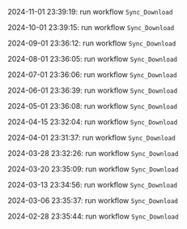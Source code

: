 2024-11-01 23:39:19: run workflow `Sync_Download` 

2024-10-01 23:39:15: run workflow `Sync_Download` 

2024-09-01 23:36:12: run workflow `Sync_Download` 

2024-08-01 23:36:05: run workflow `Sync_Download` 

2024-07-01 23:36:06: run workflow `Sync_Download` 

2024-06-01 23:36:39: run workflow `Sync_Download` 

2024-05-01 23:36:08: run workflow `Sync_Download` 

2024-04-15 23:32:04: run workflow `Sync_Download` 

2024-04-01 23:31:37: run workflow `Sync_Download` 

2024-03-28 23:32:26: run workflow `Sync_Download` 

2024-03-20 23:35:09: run workflow `Sync_Download` 

2024-03-13 23:34:56: run workflow `Sync_Download` 

2024-03-06 23:35:37: run workflow `Sync_Download` 

2024-02-28 23:35:44: run workflow `Sync_Download` 


